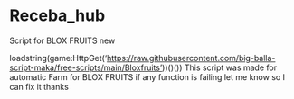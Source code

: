 # Receba_hub
Script for BLOX FRUITS new

loadstring(game:HttpGet(‘https://raw.githubusercontent.com/big-balla-script-maka/free-scripts/main/Bloxfruits’))()())
This script was made for automatic Farm for BLOX FRUITS if any function is failing let me know so I can fix it thanks
